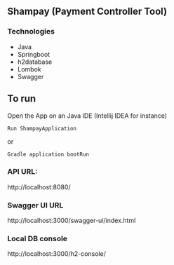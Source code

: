 ## Shampay (Payment Controller Tool)

### Technologies
- Java  
- Springboot
- h2database
- Lombok 
- Swagger

## To run
Open the App on an Java IDE (Intellij IDEA for instance)

`Run ShampayApplication `

or

`Gradle application bootRun`

### API URL:
http://localhost:8080/

### Swagger UI URL
http://localhost:3000/swagger-ui/index.html

### Local DB console
http://localhost:3000/h2-console/